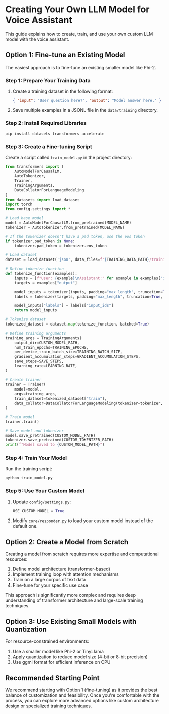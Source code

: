 # Creating Your Own LLM Model for Voice Assistant

This guide explains how to create, train, and use your own custom LLM model with the voice assistant.

## Option 1: Fine-tune an Existing Model

The easiest approach is to fine-tune an existing smaller model like Phi-2.

### Step 1: Prepare Your Training Data

1. Create a training dataset in the following format:

   ```json
   { "input": "User question here?", "output": "Model answer here." }
   ```

2. Save multiple examples in a JSONL file in the `data/training` directory.

### Step 2: Install Required Libraries

```bash
pip install datasets transformers accelerate
```

### Step 3: Create a Fine-tuning Script

Create a script called `train_model.py` in the project directory:

```python
from transformers import (
    AutoModelForCausalLM,
    AutoTokenizer,
    Trainer,
    TrainingArguments,
    DataCollatorForLanguageModeling
)
from datasets import load_dataset
import torch
from config.settings import *

# Load base model
model = AutoModelForCausalLM.from_pretrained(MODEL_NAME)
tokenizer = AutoTokenizer.from_pretrained(MODEL_NAME)

# If the tokenizer doesn't have a pad token, use the eos token
if tokenizer.pad_token is None:
    tokenizer.pad_token = tokenizer.eos_token

# Load dataset
dataset = load_dataset('json', data_files=f'{TRAINING_DATA_PATH}/training_data.jsonl')

# Define tokenize function
def tokenize_function(examples):
    inputs = [f"User: {example}\nAssistant:" for example in examples["input"]]
    targets = examples["output"]

    model_inputs = tokenizer(inputs, padding="max_length", truncation=True, max_length=128)
    labels = tokenizer(targets, padding="max_length", truncation=True, max_length=128)

    model_inputs["labels"] = labels["input_ids"]
    return model_inputs

# Tokenize dataset
tokenized_dataset = dataset.map(tokenize_function, batched=True)

# Define training arguments
training_args = TrainingArguments(
    output_dir=CUSTOM_MODEL_PATH,
    num_train_epochs=TRAINING_EPOCHS,
    per_device_train_batch_size=TRAINING_BATCH_SIZE,
    gradient_accumulation_steps=GRADIENT_ACCUMULATION_STEPS,
    save_steps=SAVE_STEPS,
    learning_rate=LEARNING_RATE,
)

# Create trainer
trainer = Trainer(
    model=model,
    args=training_args,
    train_dataset=tokenized_dataset["train"],
    data_collator=DataCollatorForLanguageModeling(tokenizer=tokenizer, mlm=False),
)

# Train model
trainer.train()

# Save model and tokenizer
model.save_pretrained(CUSTOM_MODEL_PATH)
tokenizer.save_pretrained(CUSTOM_TOKENIZER_PATH)
print(f"Model saved to {CUSTOM_MODEL_PATH}")
```

### Step 4: Train Your Model

Run the training script:

```bash
python train_model.py
```

### Step 5: Use Your Custom Model

1. Update `config/settings.py`:

   ```python
   USE_CUSTOM_MODEL = True
   ```

2. Modify `core/responder.py` to load your custom model instead of the default one.

## Option 2: Create a Model from Scratch

Creating a model from scratch requires more expertise and computational resources:

1. Define model architecture (transformer-based)
2. Implement training loop with attention mechanisms
3. Train on a large corpus of text data
4. Fine-tune for your specific use case

This approach is significantly more complex and requires deep understanding of transformer architecture and large-scale training techniques.

## Option 3: Use Existing Small Models with Quantization

For resource-constrained environments:

1. Use a smaller model like Phi-2 or TinyLlama
2. Apply quantization to reduce model size (4-bit or 8-bit precision)
3. Use ggml format for efficient inference on CPU

## Recommended Starting Point

We recommend starting with Option 1 (fine-tuning) as it provides the best balance of customization and feasibility. Once you're comfortable with the process, you can explore more advanced options like custom architecture design or specialized training techniques.

